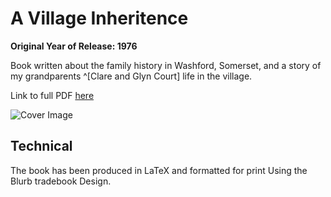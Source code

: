 # A Village Inheritence
**Original Year of Release: 1976**

Book written about the family history in Washford, Somerset, and a story of my grandparents ^[Clare and Glyn Court] life in the village.

Link to full PDF [here](https://github.com/mikey-harper/Glyn-Court-Work/blob/master/A%20Village%20Inheritance/build/A%20Village%20Inheritance.pdf)

![Cover Image](https://github.com/mikey-harper/Glyn-Court-Work/blob/master/A%20Village%20Inheritance/figures/Cover.jpg?raw=true)

## Technical

The book has been produced in LaTeX and formatted for print Using the Blurb tradebook Design.
